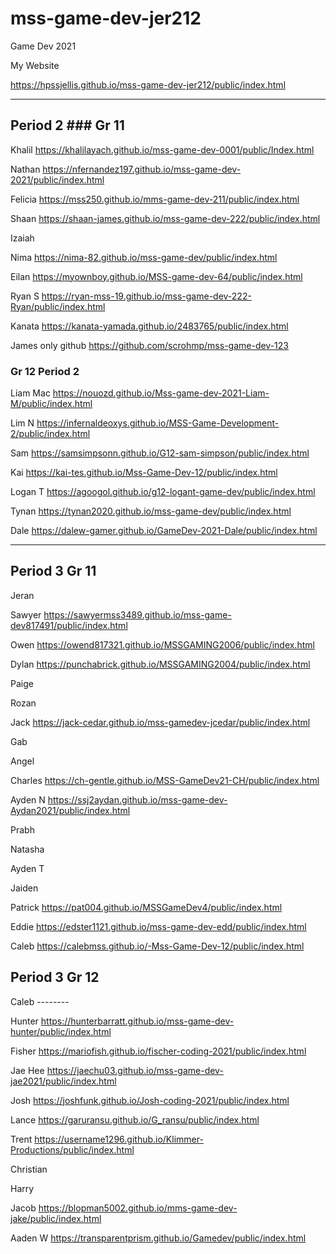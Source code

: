 # mss-game-dev-jer212
Game Dev 2021


My Website

https://hpssjellis.github.io/mss-game-dev-jer212/public/index.html


-------------------------------------------------

## Period 2  ### Gr 11


Khalil  https://khalilayach.github.io/mss-game-dev-0001/public/Index.html


Nathan  https://nfernandez197.github.io/mss-game-dev-2021/public/index.html


Felicia https://mss250.github.io/mms-game-dev-211/public/index.html

Shaan https://shaan-james.github.io/mss-game-dev-222/public/index.html

Izaiah


Nima https://nima-82.github.io/mss-game-dev/public/index.html



Eilan   https://myownboy.github.io/MSS-game-dev-64/public/index.html



Ryan S   https://ryan-mss-19.github.io/mss-game-dev-222-Ryan/public/index.html


Kanata   https://kanata-yamada.github.io/2483765/public/index.html


James   only github   https://github.com/scrohmp/mss-game-dev-123









### Gr 12 Period 2

Liam Mac    https://nouozd.github.io/Mss-game-dev-2021-Liam-M/public/index.html

Lim N   https://infernaldeoxys.github.io/MSS-Game-Development-2/public/index.html

Sam   https://samsimpsonn.github.io/G12-sam-simpson/public/index.html


Kai   https://kai-tes.github.io/Mss-Game-Dev-12/public/index.html


Logan T   https://agoogol.github.io/g12-logant-game-dev/public/index.html


Tynan   https://tynan2020.github.io/mss-game-dev/public/index.html


Dale   https://dalew-gamer.github.io/GameDev-2021-Dale/public/index.html







--------------------------------------------------------------------------------

## Period 3  Gr 11

Jeran



Sawyer   https://sawyermss3489.github.io/mss-game-dev817491/public/index.html


Owen   https://owend817321.github.io/MSSGAMING2006/public/index.html


Dylan  https://punchabrick.github.io/MSSGAMING2004/public/index.html

Paige


Rozan

Jack    https://jack-cedar.github.io/mss-gamedev-jcedar/public/index.html

Gab


Angel





Charles   https://ch-gentle.github.io/MSS-GameDev21-CH/public/index.html



Ayden N    https://ssj2aydan.github.io/mss-game-dev-Aydan2021/public/index.html




Prabh


Natasha

Ayden T

Jaiden


Patrick  https://pat004.github.io/MSSGameDev4/public/index.html


Eddie   https://edster1121.github.io/mss-game-dev-edd/public/index.html


Caleb   https://calebmss.github.io/-Mss-Game-Dev-12/public/index.html
 

## Period 3  Gr 12

Caleb  --------

Hunter   https://hunterbarratt.github.io/mss-game-dev-hunter/public/index.html



Fisher   https://mariofish.github.io/fischer-coding-2021/public/index.html


Jae Hee   https://jaechu03.github.io/mss-game-dev-jae2021/public/index.html


Josh   https://joshfunk.github.io/Josh-coding-2021/public/index.html  



Lance  https://garuransu.github.io/G_ransu/public/index.html

Trent   https://username1296.github.io/Klimmer-Productions/public/index.html

Christian

Harry

Jacob  https://blopman5002.github.io/mms-game-dev-jake/public/index.html

Aaden W   https://transparentprism.github.io/Gamedev/public/index.html

